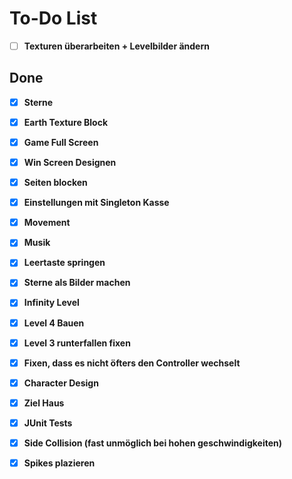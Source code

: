 # To-Do List

- [ ] **Texturen überarbeiten + Levelbilder ändern**


## Done
- [x] **Sterne**
- [x] **Earth Texture Block**
- [x] **Game Full Screen**
- [x] **Win Screen Designen**
- [x] **Seiten blocken**
- [x] **Einstellungen mit Singleton Kasse**
- [x] **Movement**
- [x] **Musik**
- [x] **Leertaste springen**
- [x] **Sterne als Bilder machen**
- [X] **Infinity Level**
- [X] **Level 4 Bauen**
- [X] **Level 3 runterfallen fixen**
- [X] **Fixen, dass es nicht öfters den Controller wechselt**
- [X] **Character Design**
- [X] **Ziel Haus**
- [X] **JUnit Tests**
- [X] **Side Collision (fast unmöglich bei hohen geschwindigkeiten)**
- [X] **Spikes plazieren**

